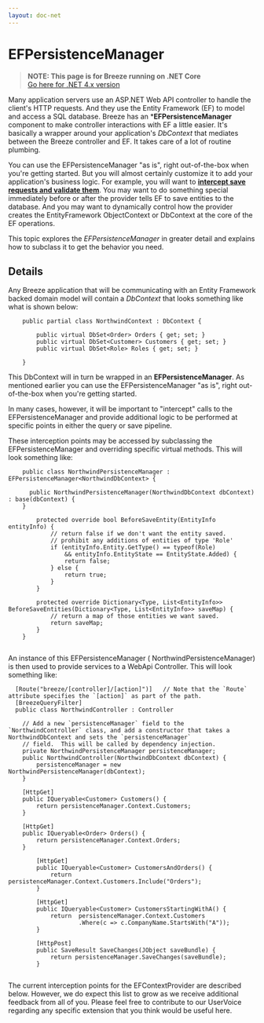 ```yaml
---
layout: doc-net
---
```

# EFPersistenceManager

> **NOTE: This page is for Breeze running on .NET Core**<br>
> [Go here for .NET 4.x version](/doc-net/ef-contextprovider-4x)

Many application servers use an ASP.NET Web API controller to handle the client's HTTP requests. And they use the Entity Framework (EF) to model and access a SQL database. Breeze has an ***EFPersistenceManager** component to make controller interactions with EF a little easier. It's basically a wrapper around your application's *DbContext* that mediates between the Breeze controller and EF. It takes care of a lot of routine plumbing.

You can use the EFPersistenceManager "as is", right out-of-the-box when you're getting started. But you will almost certainly customize it to add your application's business logic. For example, you will want to **[intercept save requests and validate them](#SaveInterception)**. You may want to do something special immediately before or after the provider tells EF to save entities to the database. And you may want to dynamically control how the provider creates the EntityFramework ObjectContext or DbContext at the core of the EF operations.

This topic explores the *EFPersistenceManager* in greater detail and explains how to subclass it to get the behavior you need.

## Details

Any Breeze application that will be communicating with an Entity Framework backed domain model will contain a *DbContext* that looks something like what is shown below:

```
	public partial class NorthwindContext : DbContext {

		public virtual DbSet<Order> Orders { get; set; }
		public virtual DbSet<Customer> Customers { get; set; }
		public virtual DbSet<Role> Roles { get; set; }

	}
```

This DbContext will in turn be wrapped in an **EFPersistenceManager**.  As mentioned earlier you can use the EFPersistenceManager "as is", right out-of-the-box when you're getting started. 

In many cases, however, it will be important to "intercept" calls to the EFPersistenceManager and provide additional logic to be performed at specific points in either the query or save pipeline.

These interception points may be accessed by subclassing the EFPersistenceManager and overriding specific virtual methods. This will look something like:

```
	public class NorthwindPersistenceManager : EFPersistenceManager<NorthwindDbContext> {

	  public NorthwindPersistenceManager(NorthwindDbContext dbContext) : base(dbContext) { 
    }
	
		protected override bool BeforeSaveEntity(EntityInfo entityInfo) {
			// return false if we don't want the entity saved.
			// prohibit any additions of entities of type 'Role'
			if (entityInfo.Entity.GetType() == typeof(Role)
				&& entityInfo.EntityState == EntityState.Added) {
				return false;
			} else {
				return true;
			}
		}
	
		protected override Dictionary<Type, List<EntityInfo>> BeforeSaveEntities(Dictionary<Type, List<EntityInfo>> saveMap) {
			// return a map of those entities we want saved.
			return saveMap;
		}
	}
	
```

 An instance of this EFPersistenceManager ( NorthwindPersistenceManager) is then used to provide services to a WebApi Controller. This will look something like:

```
  [Route("breeze/[controller]/[action]")]   // Note that the `Route` attribute specifies the `[action]` as part of the path.
  [BreezeQueryFilter]
  public class NorthwindController : Controller

    // Add a new `persistenceManager` field to the `NorthwindController` class, and add a constructor that takes a NorthwindDbContext and sets the `persistenceManager` 
    // field.  This will be called by dependency injection.
    private NorthwindPersistenceManager persistenceManager;
    public NorthwindController(NorthwindDbContext dbContext) {
        persistenceManager = new NorthwindPersistenceManager(dbContext);
    }

    [HttpGet]
    public IQueryable<Customer> Customers() {
        return persistenceManager.Context.Customers;
    }

    [HttpGet]
    public IQueryable<Order> Orders() {
        return persistenceManager.Context.Orders;
    }

		[HttpGet]
		public IQueryable<Customer> CustomersAndOrders() {
			return persistenceManager.Context.Customers.Include("Orders");
		}

		[HttpGet]
		public IQueryable<Customer> CustomersStartingWithA() {
			return  persistenceManager.Context.Customers
					.Where(c => c.CompanyName.StartsWith("A"));
		}
	
		[HttpPost]
		public SaveResult SaveChanges(JObject saveBundle) {
			return persistenceManager.SaveChanges(saveBundle);
		}
		
```					 




The current interception points for the EFContextProvider are described below. However, we do expect this list to grow as we receive additional feedback from all of you. Please feel free to contribute to our UserVoice regarding any specific extension that you think would be useful here.

